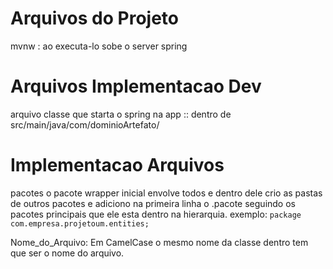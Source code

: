 # Arquivos do Projeto
mvnw : ao executa-lo sobe o server spring

# Arquivos Implementacao Dev
arquivo classe que starta o spring na app :: dentro de src/main/java/com/dominioArtefato/

# Implementacao Arquivos
pacotes o pacote wrapper inicial envolve todos e dentro dele crio as pastas de outros pacotes e adiciono na primeira linha o .pacote seguindo os pacotes principais que ele esta dentro na hierarquia.
exemplo: `package com.empresa.projetoum.entities;`

Nome_do_Arquivo: Em CamelCase o mesmo nome da classe dentro tem que ser o nome do arquivo.
